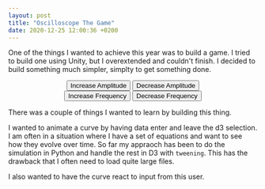 ```yaml
---
layout: post
title: "Oscilloscope The Game"
date: 2020-12-25 12:00:36 +0200
---
```


One of the things I wanted to achieve this year was to build a game. I tried to build one using Unity, but I overextended and couldn't finish. I decided to build something much simpler, simplty to get something done.

<center>
<div id='oscilloscope'></div>
    <div>
        <button id="increaseAmp">Increase Amplitude</button>
        <button id="decreaseAmp">Decrease Amplitude</button>
    </div>
    <div>
        <button id="increaseFreq">Increase Frequency</button>
        <button id="decreaseFreq">Decrease Frequency</button>
    </div>
</center>

There was a couple of things I wanted to learn by building this thing.

I wanted to animate a curve by having data enter and leave the d3 selection. I am often in a situation where I have a set of equations and want to see how they evolve over time. So far my appraoch has been to do the simulation in Python and handle the rest in D3 with `tweening`. This has the drawback that I often need to load quite large files.

I also wanted to have the curve react to input from this user. 

<link rel="stylesheet" href="/css/oscilloscope-the-game.css">
<script type='text/javascript'  src='/js/oscilloscope-the-game.js'></script>